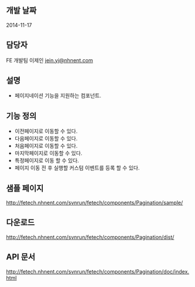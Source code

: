 ## 개발 날짜
2014-11-17

## 담당자
FE 개발팀 이제인 <jein.yi@nhnent.com>

## 설명
- 페이지네이션 기능을 지원하는 컴포넌트.

## 기능 정의
- 이전페이지로 이동할 수 있다.
- 다음페이지로 이동할 수 있다.
- 처음페이지로 이동할 수 있다.
- 마지막페이지로 이동할 수 있다.
- 특정페이지로 이동 할 수 있다.
- 페이지 이동 전 후 실행할 커스텀 이벤트를 등록 할 수 있다.

## 샘플 페이지
http://fetech.nhnent.com/svnrun/fetech/components/Pagination/sample/

## 다운로드
http://fetech.nhnent.com/svnrun/fetech/components/Pagination/dist/

## API 문서
http://fetech.nhnent.com/svnrun/fetech/components/Pagination/doc/index.html

